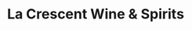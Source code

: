 ---
title: "La Crescent Wine & Spirits"
url: /la-crescent/la-crescent-wine-und-spirits/
shop: Spirituosen
---